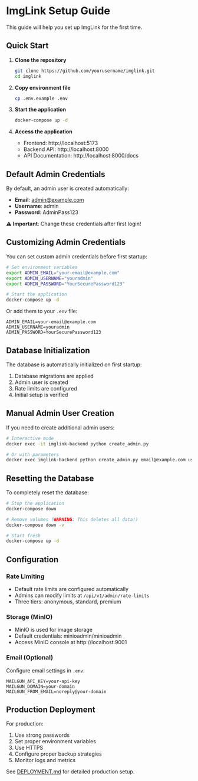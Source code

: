 # ImgLink Setup Guide

This guide will help you set up ImgLink for the first time.

## Quick Start

1. **Clone the repository**
   ```bash
   git clone https://github.com/yourusername/imglink.git
   cd imglink
   ```

2. **Copy environment file**
   ```bash
   cp .env.example .env
   ```

3. **Start the application**
   ```bash
   docker-compose up -d
   ```

4. **Access the application**
   - Frontend: http://localhost:5173
   - Backend API: http://localhost:8000
   - API Documentation: http://localhost:8000/docs

## Default Admin Credentials

By default, an admin user is created automatically:
- **Email**: admin@example.com
- **Username**: admin
- **Password**: AdminPass123

⚠️ **Important**: Change these credentials after first login!

## Customizing Admin Credentials

You can set custom admin credentials before first startup:

```bash
# Set environment variables
export ADMIN_EMAIL="your-email@example.com"
export ADMIN_USERNAME="youradmin"
export ADMIN_PASSWORD="YourSecurePassword123"

# Start the application
docker-compose up -d
```

Or add them to your `.env` file:
```env
ADMIN_EMAIL=your-email@example.com
ADMIN_USERNAME=youradmin
ADMIN_PASSWORD=YourSecurePassword123
```

## Database Initialization

The database is automatically initialized on first startup:
1. Database migrations are applied
2. Admin user is created
3. Rate limits are configured
4. Initial setup is verified

## Manual Admin User Creation

If you need to create additional admin users:

```bash
# Interactive mode
docker exec -it imglink-backend python create_admin.py

# Or with parameters
docker exec imglink-backend python create_admin.py email@example.com username password
```

## Resetting the Database

To completely reset the database:

```bash
# Stop the application
docker-compose down

# Remove volumes (WARNING: This deletes all data!)
docker-compose down -v

# Start fresh
docker-compose up -d
```

## Configuration

### Rate Limiting
- Default rate limits are configured automatically
- Admins can modify limits at `/api/v1/admin/rate-limits`
- Three tiers: anonymous, standard, premium

### Storage (MinIO)
- MinIO is used for image storage
- Default credentials: minioadmin/minioadmin
- Access MinIO console at http://localhost:9001

### Email (Optional)
Configure email settings in `.env`:
```env
MAILGUN_API_KEY=your-api-key
MAILGUN_DOMAIN=your-domain
MAILGUN_FROM_EMAIL=noreply@your-domain
```

## Production Deployment

For production:
1. Use strong passwords
2. Set proper environment variables
3. Use HTTPS
4. Configure proper backup strategies
5. Monitor logs and metrics

See [DEPLOYMENT.md](DEPLOYMENT.md) for detailed production setup.